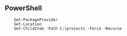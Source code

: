 ## PowerShell

        Get-PackageProvider
        Get-Location
        Get-ChildItem -Path C:\projects -Force -Recurse